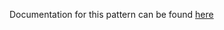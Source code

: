 Documentation for this pattern can be found [here](https://github.com/awslabs/aws-solutions-constructs/blob/main/source/patterns/%40aws-solutions-constructs/aws-apigatewayv2websocket-sqs/README.adoc)
